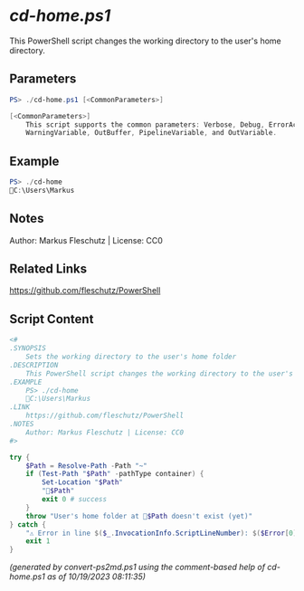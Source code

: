*cd-home.ps1*
================

This PowerShell script changes the working directory to the user's home directory.

Parameters
----------
```powershell
PS> ./cd-home.ps1 [<CommonParameters>]

[<CommonParameters>]
    This script supports the common parameters: Verbose, Debug, ErrorAction, ErrorVariable, WarningAction, 
    WarningVariable, OutBuffer, PipelineVariable, and OutVariable.
```

Example
-------
```powershell
PS> ./cd-home
📂C:\Users\Markus

```

Notes
-----
Author: Markus Fleschutz | License: CC0

Related Links
-------------
https://github.com/fleschutz/PowerShell

Script Content
--------------
```powershell
<#
.SYNOPSIS
	Sets the working directory to the user's home folder
.DESCRIPTION
	This PowerShell script changes the working directory to the user's home directory.
.EXAMPLE
	PS> ./cd-home
	📂C:\Users\Markus
.LINK
	https://github.com/fleschutz/PowerShell
.NOTES
	Author: Markus Fleschutz | License: CC0
#>

try {
	$Path = Resolve-Path -Path "~"
	if (Test-Path "$Path" -pathType container) {
		Set-Location "$Path"
		"📂$Path"
		exit 0 # success
	}
	throw "User's home folder at 📂$Path doesn't exist (yet)"
} catch {
	"⚠️ Error in line $($_.InvocationInfo.ScriptLineNumber): $($Error[0])"
	exit 1
}
```

*(generated by convert-ps2md.ps1 using the comment-based help of cd-home.ps1 as of 10/19/2023 08:11:35)*
